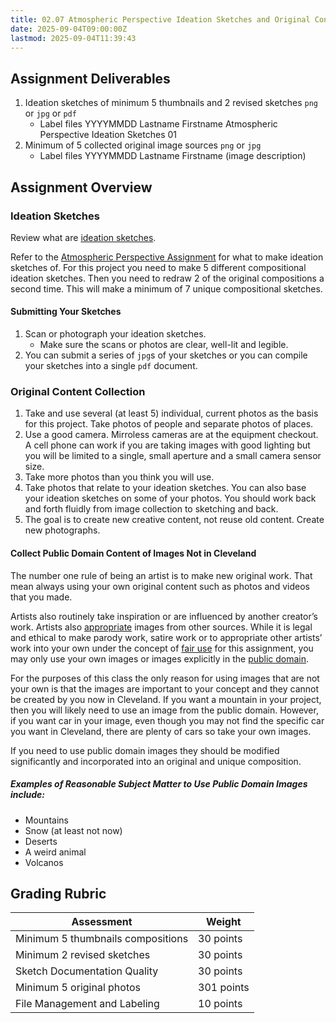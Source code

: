 ```yaml
---
title: 02.07 Atmospheric Perspective Ideation Sketches and Original Content Collectoin Assignment
date: 2025-09-04T09:00:00Z
lastmod: 2025-09-04T11:39:43
---
```


## Assignment Deliverables

1. Ideation sketches of minimum 5 thumbnails and 2 revised sketches `png` or `jpg` or `pdf`
   - Label files YYYYMMDD Lastname Firstname Atmospheric Perspective Ideation Sketches 01
2. Minimum of 5 collected original image sources `png` or `jpg`
   - Label files YYYYMMDD Lastname Firstname (image description)

## Assignment Overview

### Ideation Sketches

Review what are [ideation sketches](02-05-ideation-sketches.md).

Refer to the [Atmospheric Perspective Assignment](./02-06-atmospheric-perspective-assignment.md) for what to make ideation sketches of. For this project you need to make 5 different compositional ideation sketches. Then you need to redraw 2 of the original compositions a second time. This will make a minimum of 7 unique compositional sketches.

#### Submitting Your Sketches

1.  Scan or photograph your ideation sketches.
    - Make sure the scans or photos are clear, well-lit and legible.
2.  You can submit a series of `jpg`s of your sketches or you can compile your sketches into a single `pdf` document.

### Original Content Collection

1. Take and use several (at least 5) individual, current photos as the basis for this project. Take photos of people and separate photos of places.
2. Use a good camera. Mirroless cameras are at the equipment checkout. A cell phone can work if you are taking images with good lighting but you will be limited to a single, small aperture and a small camera sensor size.
3. Take more photos than you think you will use.
4. Take photos that relate to your ideation sketches. You can also base your ideation sketches on some of your photos. You should work back and forth fluidly from image collection to sketching and back.
5. The goal is to create new creative content, not reuse old content. Create new photographs.

#### Collect Public Domain Content of Images Not in Cleveland

The number one rule of being an artist is to make new original work. That mean always using your own original content such as photos and videos that you made.

Artists also routinely take inspiration or are influenced by another creator’s work. Artists also [appropriate](../../../../art-faq/appropriation.md) images from other sources. While it is legal and ethical to make parody work, satire work or to appropriate other artists’ work into your own under the concept of [fair use](../../../../copyright/fair-use.md) for this assignment, you may only use your own images or images explicitly in the [public domain](../../../../copyright/public-domain.md).

For the purposes of this class the only reason for using images that are not your own is that the images are important to your concept and they cannot be created by you now in Cleveland. If you want a mountain in your project, then you will likely need to use an image from the public domain. However, if you want car in your image, even though you may not find the specific car you want in Cleveland, there are plenty of cars so take your own images.

If you need to use public domain images they should be modified significantly and incorporated into an original and unique composition.

##### Examples of Reasonable Subject Matter to Use Public Domain Images include:

- Mountains
- Snow (at least not now)
- Deserts
- A weird animal
- Volcanos

## Grading Rubric

<div class="responsive-table-markdown">

| Assessment                        | Weight     |
| --------------------------------- | ---------- |
| Minimum 5 thumbnails compositions | 30 points  |
| Minimum 2 revised sketches        | 30 points  |
| Sketch Documentation Quality      | 30 points  |
| Minimum 5 original photos         | 301 points |
| File Management and Labeling      | 10 points  |

</div>
